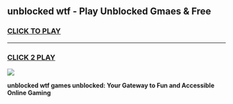 
## unblocked wtf - Play Unblocked Gmaes & Free
<h3>
<a href="https://premium.freeplayer.one?title=unblocked_wtf&ref=19F">CLICK TO PLAY</a></h3>
<hr>

<h3>
<a href="https://premium.freeplayer.one?title=unblocked_wtf&ref=19F">CLICK 2 PLAY</a>
  
</h3>

<a href="https://premium.freeplayer.one?title=unblocked_wtf&ref=19F/"><img src="https://clearcache.store/games.png"></a>


**unblocked wtf games unblocked: Your Gateway to Fun and Accessible Online Gaming**
